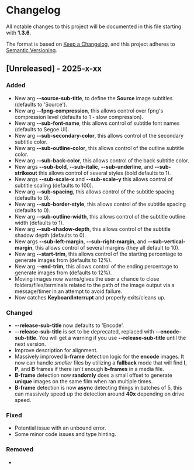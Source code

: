 # Changelog

All notable changes to this project will be documented in this file starting with **1.3.6**.

The format is based on [Keep a Changelog](https://keepachangelog.com/en/1.1.0/),
and this project adheres to [Semantic Versioning](https://semver.org/spec/v2.0.0.html).

## [Unreleased] - 2025-x-xx

### Added

- New arg **--source-sub-title**, to define the **Source** image subtitles (defaults to 'Source').
- New arg **--fpng-compression**, this allows control over fpng's compression level (defaults to 1 - slow compression).
- New arg **--sub-font-name**, this allows control of subtitle font names (defaults to Segoe UI).
- New arg **--sub-secondary-color**, this allows control of the secondary subtitle color.
- New arg **--sub-outline-color**, this allows control of the outline subtitle color.
- New arg **--sub-back-color**, this allows control of the back subtitle color.
- New args **--sub-bold**, **--sub-italic**, **--sub-underline**, and **--sub-strikeout** this allows control of several styles (bold defaults to 1).
- New args **--sub-scale-x** and **--sub-scale-y** this allows control of subtitle scaling (defaults to 100).
- New arg **--sub-spacing**, this allows control of the subtitle spacing (defaults to 0).
- New arg **--sub-border-style**, this allows control of the subtitle spacing (defaults to 0).
- New arg **--sub-outline-width**, this allows control of the subtitle outline width (defaults to 1).
- New arg **--sub-shadow-depth**, this allows control of the subtitle shadow depth (defaults to 0).
- New args **--sub-left-margin**, **--sub-right-margin**, and **--sub-vertical-margin**, this allows control of several margins (they all default to 10).
- New arg **--start-trim**, this allows control of the starting percentage to generate images from (defaults to 12%).
- New arg **--end-trim**, this allows control of the ending percentage to generate images from (defaults to 12%).
- Moving images now warns/gives the user a chance to close folders/files/terminals related to the path of the image output via a message/timer in an attempt to avoid failure.
- Now catches **KeyboardInterrupt** and properly exits/cleans up.

### Changed

- **--release-sub-title** now defaults to 'Encode'.
- **--release-sub-title** is set to be deprecated, replaced with **--encode-sub-title**. You will get a warning if you use **--release-sub-title** until the next version.
- Improve description for alignment.
- Massively improved **b-frame** detection logic for the **encode** images. It now can handle _smaller_ files by utilizing a **fallback** mode that will find **I**, **P**, and **B** frames if there isn't enough **b-frames** in a media file.
- **B-frame** detection now **randomly** does a small offset to generate **unique** images on the same film when ran multiple times.
- **B-frame** detection is now **async** detecting things in batches of 5, this can massively speed up the detection around **40x** depending on drive speed.

### Fixed

- Potential issue with an unbound error.
- Some minor code issues and type hinting.

### Removed

-
